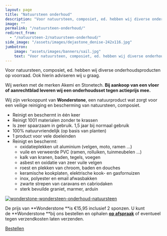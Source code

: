 ```yaml
---
layout: page
title: "Natuursteen onderhoud"
description: "Voor natuursteen, composiet, ed. hebben wij diverse onderhoudsproducten op voorraad. Ook hierin adviseren wij u graag."
image: ""
permalink: "/natuursteen-onderhoud/"
redirect_from:
  - "/natuursteen-2/natuursteen-onderhoud/"
side_image: "/assets/images/dejastone_denise-242x116.jpg"
jumbotron:
    image: "assets/images/banners/sail.jpg"
    text: "Voor natuursteen, composiet, ed. hebben wij diverse onderhoudsproducten." 
---
```

Voor natuursteen, composiet, ed. hebben wij diverse onderhoudsproducten op voorraad. Ook hierin adviseren wij u graag.

Wij werken met de merken Akemi en Stonetech. **Bij aankoop van een vloer of aanrechtblad leveren wij een onderhoudsset tegen actieprijs mee.**

Wij zijn verkooppunt van **Wonderstone**, een natuurproduct wat zorgt voor een veilige reiniging en bescherming van natuursteen, composiet.

*   Reinigt en beschermt in één keer
*   Reinigt 1001 materialen zonder te krassen
*   Is zeer spaarzaam in gebruik. 1,5 jaar bij normaal gebruik
*   100% natuurvriendelijk (op basis van planten)
*   1 product voor vele doeleinden
*   Reinigt en beschermt:
    *   oxidatieplekken uit aluminium (velgen, moto, ramen …)
    *   vuile en verweerde PVC (ramen, rolluiken, tuinmeubelen …)
    *   kalk van kranen, baden, tegels, voegen
    *   asbest en oxidatie van zeer vuile velgen
    *   roest en plekken van chroom, baden en douches
    *   keramische kookplaten, elektrische kook- en gasfornuizen
    *   inox, polyester en email afwasbakken
    *   zwarte strepen van caravans en cabriodaken
    *   sterk bevuilde graniet, marmer, arduin

[![wonderstone-wondersteen-onderhoud-natuursteen](/images/2015/02/wonderstone-wondersteen-onderhoud-natuursteen-300x200.jpg)](/contact)

De prijs van **Wonderstone **is €15,95 inclusief 2 sponzen. U kunt de **Wonderstone **bij ons bestellen en ophalen **[op afspraak](/contact/)** of eventueel tegen verzendkosten laten verzenden.

[Bestellen](/contact/)